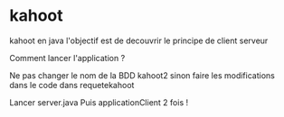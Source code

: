 # kahoot
kahoot en java l'objectif est de decouvrir le principe de client serveur 


Comment lancer l'application ? 


Ne pas changer le nom de la BDD kahoot2 sinon faire les modifications dans le code dans requetekahoot 

Lancer server.java 
Puis applicationClient 2 fois !